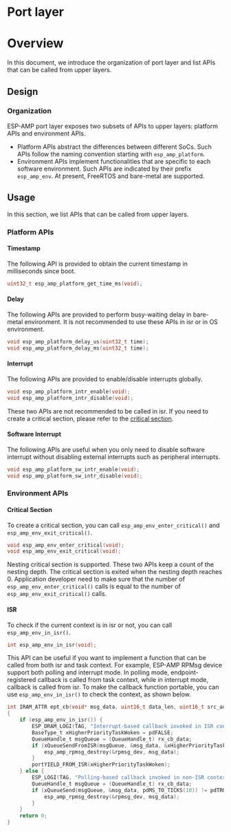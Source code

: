 # Port layer

# Overview

In this document, we introduce the organization of port layer and list APIs that can be called from upper layers.

## Design

### Organization

ESP-AMP port layer exposes two subsets of APIs to upper layers: platform APIs and environment APIs.

* Platform APIs abstract the differences between different SoCs. Such APIs follow the naming convention starting with `esp_amp_platform`.
* Environment APIs implement functionalities that are specific to each software environment. Such APIs are indicated by their prefix `esp_amp_env`. At present, FreeRTOS and bare-metal are supported.

## Usage

In this section, we list APIs that can be called from upper layers.

### Platform APIs

#### Timestamp

The following API is provided to obtain the current timestamp in milliseconds since boot.

``` c
uint32_t esp_amp_platform_get_time_ms(void);
```

#### Delay

The following APIs are provided to perform busy-waiting delay in bare-metal environment. It is not recommended to use these APIs in isr or in OS environment.

``` c
void esp_amp_platform_delay_us(uint32_t time);
void esp_amp_platform_delay_ms(uint32_t time);
```

#### Interrupt

The following APIs are provided to enable/disable interrupts globally.

``` c
void esp_amp_platform_intr_enable(void);
void esp_amp_platform_intr_disable(void);
```

These two APIs are not recommended to be called in isr. If you need to create a critical section, please refer to the [critical section](#critical-section).

#### Software Interrupt

The following APIs are useful when you only need to disable software interrupt without disabling external interrupts such as peripheral interrupts.

``` c
void esp_amp_platform_sw_intr_enable(void);
void esp_amp_platform_sw_intr_disable(void);
```

### Environment APIs

#### Critical Section

To create a critical section, you can call `esp_amp_env_enter_critical()` and `esp_amp_env_exit_critical()`.

``` c
void esp_amp_env_enter_critical(void);
void esp_amp_env_exit_critical(void);
```
Nesting critical section is supported. These two APIs keep a count of the nesting depth. The critical section is exited when the nesting depth reaches 0. Application developer need to make sure that the number of `esp_amp_env_enter_critical()` calls is equal to the number of `esp_amp_env_exit_critical()` calls.

#### ISR

To check if the current context is in isr or not, you can call `esp_amp_env_in_isr()`.

``` c
int esp_amp_env_in_isr(void);
```

This API can be useful if you want to implement a function that can be called from both isr and task context. For example, ESP-AMP RPMsg device support both polling and interrupt mode. In polling mode, endpoint-registered callback is called from task context, while in interrupt mode, callback is called from isr. To make the callback function portable, you can use `esp_amp_env_in_isr()` to check the context, as shown below.

``` c
int IRAM_ATTR ept_cb(void* msg_data, uint16_t data_len, uint16_t src_addr, void* rx_cb_data)
{
    if (esp_amp_env_in_isr()) {
        ESP_DRAM_LOGI(TAG, "Interrupt-based callback invoked in ISR context");
        BaseType_t xHigherPriorityTaskWoken = pdFALSE;
        QueueHandle_t msgQueue = (QueueHandle_t) rx_cb_data;
        if (xQueueSendFromISR(msgQueue, &msg_data, &xHigherPriorityTaskWoken) != pdTRUE) {
            esp_amp_rpmsg_destroy(&rpmsg_dev, msg_data);
        }
        portYIELD_FROM_ISR(xHigherPriorityTaskWoken);
    } else {
        ESP_LOGI(TAG, "Polling-based callback invoked in non-ISR context");
        QueueHandle_t msgQueue = (QueueHandle_t) rx_cb_data;
        if (xQueueSend(msgQueue, &msg_data, pdMS_TO_TICKS(10)) != pdTRUE) {
            esp_amp_rpmsg_destroy(&rpmsg_dev, msg_data);
        }
    }
    return 0;
}
```

